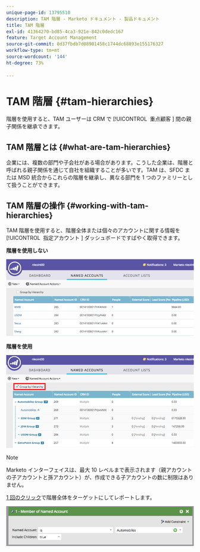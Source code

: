 ```yaml
---
unique-page-id: 13795510
description: TAM 階層 - Marketo ドキュメント - 製品ドキュメント
title: TAM 階層
exl-id: 41364270-bd85-4ca3-921e-842c0dedc167
feature: Target Account Management
source-git-commit: 0d37fbdb7d08901458c1744dc68893e155176327
workflow-type: tm+mt
source-wordcount: '144'
ht-degree: 73%

---
```


# TAM 階層 {#tam-hierarchies}

階層を使用すると、TAM ユーザーは CRM で [!UICONTROL &#x200B; 重点顧客 &#x200B;] 間の親子関係を継承できます。

## TAM 階層とは {#what-are-tam-hierarchies}

企業には、複数の部門や子会社がある場合があります。こうした企業は、階層と呼ばれる親子関係を通じて自社を組織することが多いです。TAM は、SFDC または MSD 統合からこれらの階層を継承し、異なる部門を 1 つのファミリーとして扱うことができます。

## TAM 階層の操作 {#working-with-tam-hierarchies}

TAM 階層を使用すると、階層全体または個々のアカウントに関する情報を [!UICONTROL &#x200B; 指定アカウント &#x200B;] ダッシュボードですばやく取得できます。

**階層を使用しない**

![](assets/before.png)

**階層を使用**

![](assets/after.png)

>[!NOTE]
>
>Marketo インターフェイスは、最大 10 レベルまで表示されます（親アカウントの子アカウントと孫アカウント）が、作成できる子アカウントの数に制限はありません。

[1 回のクリック](/help/marketo/product-docs/target-account-management/engage/account-filters.md#member-of-named-account)で階層全体をターゲットにしてレポートします。

![](assets/member.png)
